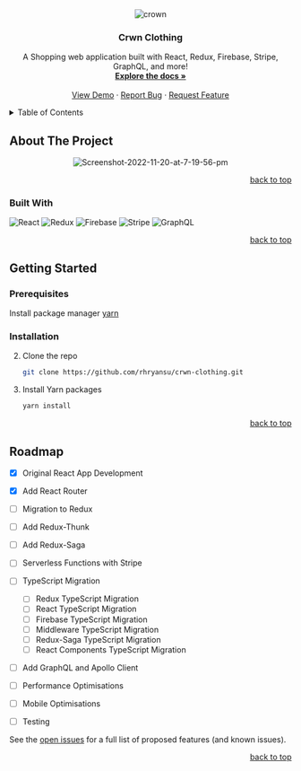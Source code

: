 
<a name="readme-top"></a>

<!-- PROJECT LOGO -->
<br />
<p align="center"><img align="center" src='https://svgshare.com/i/oE5.svg' title='crown' /></p>
  <h3 align="center">Crwn Clothing</h3>

  <p align="center">
    A Shopping web application built with React, Redux, Firebase, Stripe, GraphQL, and more!
    <br />
    <a href="https://github.com/rhryansu/crwn-clothing"><strong>Explore the docs »</strong></a>
    <br />
    <br />
    <a href="https://github.com/rhryansu/crwn-clothing">View Demo</a>
    ·
    <a href="https://github.com/rhryansu/crwn-clothing/issues">Report Bug</a>
    ·
    <a href="https://github.com/rhryansu/crwn-clothing/issues">Request Feature</a>
  </p>
</div>



<!-- TABLE OF CONTENTS -->
<details>
  <summary>Table of Contents</summary>
  <ol>
    <li>
      <a href="#about-the-project">About The Project</a>
      <ul>
        <li><a href="#built-with">Built With</a></li>
      </ul>
    </li>
    <li>
      <a href="#getting-started">Getting Started</a>
      <ul>
        <li><a href="#prerequisites">Prerequisites</a></li>
        <li><a href="#installation">Installation</a></li>
      </ul>
    </li>
    <li><a href="#roadmap">Roadmap</a></li>
  </ol>
</details>



<!-- ABOUT THE PROJECT -->
## About The Project

<p align="center"><img src="https://i.ibb.co/T8LhCBN/Screenshot-2022-11-20-at-7-19-56-pm.png" alt="Screenshot-2022-11-20-at-7-19-56-pm"></p>

<p align="right"><a href="#readme-top">back to top</a></p>



### Built With

![React](https://img.shields.io/badge/React-20232A?style=for-the-badge&logo=react&logoColor=61DAFB)
![Redux](https://img.shields.io/badge/Redux-593D88?style=for-the-badge&logo=redux&logoColor=white)
![Firebase](https://img.shields.io/badge/firebase-ffca28?style=for-the-badge&logo=firebase&logoColor=black)
![Stripe](https://img.shields.io/badge/Stripe-626CD9?style=for-the-badge&logo=Stripe&logoColor=white)
![GraphQL](https://img.shields.io/badge/Apollo%20GraphQL-311C87?&style=for-the-badge&logo=Apollo%20GraphQL&logoColor=white)

<p align="right"><a href="#readme-top">back to top</a></p>



<!-- GETTING STARTED -->
## Getting Started


### Prerequisites

Install package manager [yarn](https://classic.yarnpkg.com/en/docs/install/#mac-stable)

### Installation

2. Clone the repo
   ```sh
   git clone https://github.com/rhryansu/crwn-clothing.git
   ```
3. Install Yarn packages
   ```sh
   yarn install
   ```

<p align="right"><a href="#readme-top">back to top</a></p>

<!-- ROADMAP -->
## Roadmap

- [x] Original React App Development
- [x] Add React Router
- [ ] Migration to Redux
- [ ] Add Redux-Thunk
- [ ] Add Redux-Saga
- [ ] Serverless Functions with Stripe
- [ ] TypeScript Migration
    - [ ] Redux TypeScript Migration
    - [ ] React TypeScript Migration
    - [ ] Firebase TypeScript Migration
    - [ ] Middleware TypeScript Migration
    - [ ] Redux-Saga TypeScript Migration
    - [ ] React Components TypeScript Migration
- [ ] Add GraphQL and Apollo Client
- [ ] Performance Optimisations
- [ ] Mobile Optimisations
- [ ] Testing


See the [open issues](https://github.com/rhryansu/crwn-clothing/issues) for a full list of proposed features (and known issues).

<p align="right"><a href="#readme-top">back to top</a></p>




<!-- MARKDOWN LINKS & IMAGES -->
<!-- https://www.markdownguide.org/basic-syntax/#reference-style-links -->
